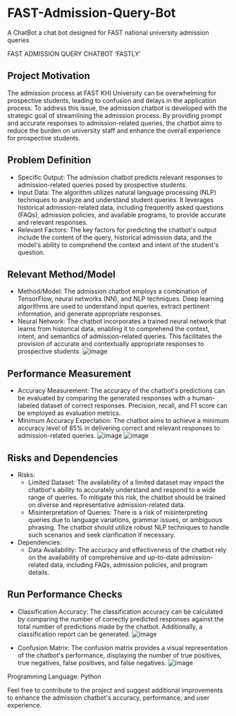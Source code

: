 # FAST-Admission-Query-Bot
A ChatBot
a chat bot designed for FAST national university admission queries

FAST ADMISSION QUERY CHATBOT ‘FASTLY’

## Project Motivation
The admission process at FAST KHI University can be overwhelming for prospective students, leading to confusion and delays in the application process. To address this issue, the admission chatbot is developed with the strategic goal of streamlining the admission process. By providing prompt and accurate responses to admission-related queries, the chatbot aims to reduce the burden on university staff and enhance the overall experience for prospective students.

## Problem Definition
- Specific Output: The admission chatbot predicts relevant responses to admission-related queries posed by prospective students.
- Input Data: The algorithm utilizes natural language processing (NLP) techniques to analyze and understand student queries. It leverages historical admission-related data, including frequently asked questions (FAQs), admission policies, and available programs, to provide accurate and relevant responses.
- Relevant Factors: The key factors for predicting the chatbot's output include the content of the query, historical admission data, and the model's ability to comprehend the context and intent of the student's question.

## Relevant Method/Model
- Method/Model: The admission chatbot employs a combination of TensorFlow, neural networks (NN), and NLP techniques. Deep learning algorithms are used to understand input queries, extract pertinent information, and generate appropriate responses.
- Neural Network: The chatbot incorporates a trained neural network that learns from historical data, enabling it to comprehend the context, intent, and semantics of admission-related queries. This facilitates the provision of accurate and contextually appropriate responses to prospective students.
 ![image](https://github.com/Murad-pitafi/FAST-Admission-Query-Bot/assets/87450783/e0197f7b-d32c-47cd-8ab0-719fcc436281)
 

## Performance Measurement
- Accuracy Measurement: The accuracy of the chatbot's predictions can be evaluated by comparing the generated responses with a human-labeled dataset of correct responses. Precision, recall, and F1 score can be employed as evaluation metrics.
- Minimum Accuracy Expectation: The chatbot aims to achieve a minimum accuracy level of 85% in delivering correct and relevant responses to admission-related queries.
![image](https://github.com/Murad-pitafi/FAST-Admission-Query-Bot/assets/87450783/eba96cd4-2e43-431c-b11a-b75229b23483)
![image](https://github.com/Murad-pitafi/FAST-Admission-Query-Bot/assets/87450783/47cd8c91-e5f1-4006-a88c-5f788a033139)


## Risks and Dependencies
- Risks:
  - Limited Dataset: The availability of a limited dataset may impact the chatbot's ability to accurately understand and respond to a wide range of queries. To mitigate this risk, the chatbot should be trained on diverse and representative admission-related data.
  - Misinterpretation of Queries: There is a risk of misinterpreting queries due to language variations, grammar issues, or ambiguous phrasing. The chatbot should utilize robust NLP techniques to handle such scenarios and seek clarification if necessary.
- Dependencies:
  - Data Availability: The accuracy and effectiveness of the chatbot rely on the availability of comprehensive and up-to-date admission-related data, including FAQs, admission policies, and program details.

## Run Performance Checks
- Classification Accuracy: The classification accuracy can be calculated by comparing the number of correctly predicted responses against the total number of predictions made by the chatbot. Additionally, a classification report can be generated.
![image](https://github.com/Murad-pitafi/FAST-Admission-Query-Bot/assets/87450783/f0d189d9-1f2e-4ceb-8a50-dde86576ef8b)
  
- Confusion Matrix: The confusion matrix provides a visual representation of the chatbot's performance, displaying the number of true positives, true negatives, false positives, and false negatives.
![image](https://github.com/Murad-pitafi/FAST-Admission-Query-Bot/assets/87450783/9997164a-7cbb-4d62-b934-22d4108556f0)


Programming Language: Python

Feel free to contribute to the project and suggest additional improvements to enhance the admission chatbot's accuracy, performance, and user experience.

